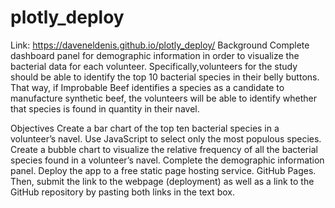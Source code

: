# plotly_deploy
Link:
https://daveneldenis.github.io/plotly_deploy/
Background
Complete dashboard panel for demographic information in order to visualize the bacterial data for each volunteer. Specifically,volunteers for the study should be able to identify the top 10 bacterial species in their belly buttons. That way, if Improbable Beef identifies a species as a candidate to manufacture synthetic beef, the volunteers will be able to identify whether that species is found in quantity in their navel.

Objectives
Create a bar chart of the top ten bacterial species in a volunteer’s navel. Use JavaScript to select only the most populous species.
Create a bubble chart to visualize the relative frequency of all the bacterial species found in a volunteer’s navel.
Complete the demographic information panel.
Deploy the app to a free static page hosting service. GitHub Pages. Then, submit the link to the webpage (deployment) as well as a link to the GitHub repository by pasting both links in the text box.
